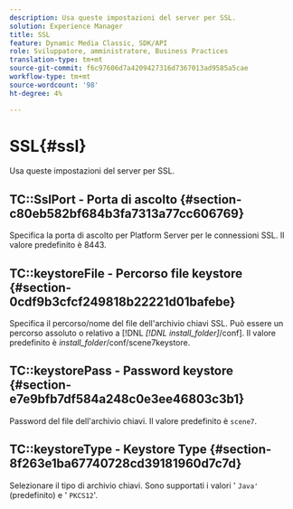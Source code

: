```yaml
---
description: Usa queste impostazioni del server per SSL.
solution: Experience Manager
title: SSL
feature: Dynamic Media Classic, SDK/API
role: Sviluppatore, amministratore, Business Practices
translation-type: tm+mt
source-git-commit: f6c97606d7a4209427316d7367013ad9585a5cae
workflow-type: tm+mt
source-wordcount: '98'
ht-degree: 4%

---
```



# SSL{#ssl}

Usa queste impostazioni del server per SSL.

## TC::SslPort - Porta di ascolto {#section-c80eb582bf684b3fa7313a77cc606769}

Specifica la porta di ascolto per Platform Server per le connessioni SSL. Il valore predefinito è 8443.

## TC::keystoreFile - Percorso file keystore {#section-0cdf9b3cfcf249818b22221d01bafebe}

Specifica il percorso/nome del file dell&#39;archivio chiavi SSL. Può essere un percorso assoluto o relativo a [!DNL *[!DNL install_folder]*/conf]. Il valore predefinito è *install_folder*/conf/scene7keystore.

## TC::keystorePass - Password keystore {#section-e7e9bfb7df584a248c0e3ee46803c3b1}

Password del file dell&#39;archivio chiavi. Il valore predefinito è `scene7`.

## TC::keystoreType - Keystore Type {#section-8f263e1ba67740728cd39181960d7c7d}

Selezionare il tipo di archivio chiavi. Sono supportati i valori &#39; `Java'` (predefinito) e &#39; `PKCS12`&#39;.
